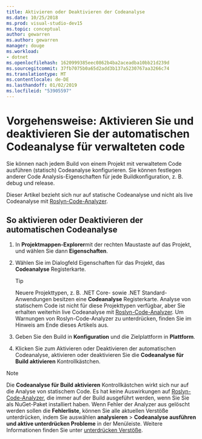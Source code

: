 ```yaml
---
title: Aktivieren oder Deaktivieren der Codeanalyse
ms.date: 10/25/2018
ms.prod: visual-studio-dev15
ms.topic: conceptual
author: gewarren
ms.author: gewarren
manager: douge
ms.workload:
- dotnet
ms.openlocfilehash: 1620999385eec0862b4ba2aceadba10bb21d239d
ms.sourcegitcommit: 37fb7075b0a65d2add3b137a5230767aa3266c74
ms.translationtype: MT
ms.contentlocale: de-DE
ms.lasthandoff: 01/02/2019
ms.locfileid: "53905597"
---
```

# <a name="how-to-enable-and-disable-automatic-code-analysis-for-managed-code"></a>Vorgehensweise: Aktivieren Sie und deaktivieren Sie der automatischen Codeanalyse für verwalteten code

Sie können nach jedem Build von einem Projekt mit verwaltetem Code ausführen (statisch) Codeanalyse konfigurieren. Sie können festlegen anderer Code Analysis-Eigenschaften für jede Buildkonfiguration, z. B. debug und release.

Dieser Artikel bezieht sich nur auf statische Codeanalyse und nicht als live Codeanalyse mit [Roslyn-Code-Analyzer](roslyn-analyzers-overview.md).

## <a name="to-enable-or-disable-automatic-code-analysis"></a>So aktivieren oder Deaktivieren der automatischen Codeanalyse

1. In **Projektmappen-Explorer**mit der rechten Maustaste auf das Projekt, und wählen Sie dann **Eigenschaften**.

1. Wählen Sie im Dialogfeld Eigenschaften für das Projekt, das **Codeanalyse** Registerkarte.

   > [!TIP]
   > Neuere Projekttypen, z. B. .NET Core- sowie .NET Standard-Anwendungen besitzen eine **Codeanalyse** Registerkarte. Analyse von statischem Code ist nicht für diese Projekttypen verfügbar, aber Sie erhalten weiterhin live Codeanalyse mit [Roslyn-Code-Analyzer](roslyn-analyzers-overview.md). Um Warnungen von Roslyn-Code-Analyzer zu unterdrücken, finden Sie im Hinweis am Ende dieses Artikels aus.

1. Geben Sie den Build in **Konfiguration** und die Zielplattform in **Plattform**.

1. Klicken Sie zum Aktivieren oder Deaktivieren der automatischen Codeanalyse, aktivieren oder deaktivieren Sie die **Codeanalyse für Build aktivieren** Kontrollkästchen.

> [!NOTE]
> Die **Codeanalyse für Build aktivieren** Kontrollkästchen wirkt sich nur auf die Analyse von statischem Code. Es hat keine Auswirkungen auf [Roslyn-Code-Analyzer](roslyn-analyzers-overview.md), die immer auf der Build ausgeführt werden, wenn Sie Sie als NuGet-Paket installiert haben. Wenn Fehler der Analyzer aus gelöscht werden sollen die **Fehlerliste**, können Sie alle aktuellen Verstöße unterdrücken, indem Sie auswählen **analysieren** > **Codeanalyse ausführen und aktive unterdrücken Probleme** in der Menüleiste. Weitere Informationen finden Sie unter [unterdrücken Verstöße](use-roslyn-analyzers.md#suppress-violations).
